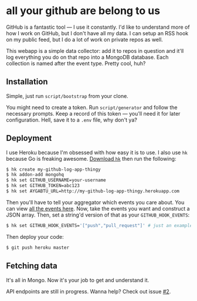 # all your github are belong to us

GitHub is a fantastic tool &mdash; I use it constantly. I'd like to understand
more of how I work on GitHub, but I don't have all my data. I can setup an RSS
hook on my public feed, but I do a lot of work on private repos as well.

This webapp is a simple data collector: add it to repos in question and it'll log
everything you do on that repo into a MongoDB database. Each collection is named
after the event type. Pretty cool, huh?

## Installation

Simple, just run `script/bootstrap` from your clone.

You might need to create a token. Run `script/generator` and follow the
necessary prompts. Keep a record of this token &mdash; you'll need it for later
configuration. Hell, save it to a `.env` file, why don't ya?

## Deployment

I use Heroku because I'm obsessed with how easy it is to use. I also use `hk`
because Go is freaking awesome. [Download `hk`](https://hk.heroku.com/) then
run the following: 

```bash
$ hk create my-github-log-app-thingy
$ hk addon-add mongohq
$ hk set GITHUB_USERNAME=your-username
$ hk set GITHUB_TOKEN=abc123
$ hk set AYGABTU_URL=http://my-github-log-app-thingy.herokuapp.com
```

Then you'll have to tell your aggregator which events you care about. You can
view [all the events here](https://github.com/github/github-services/blob/3adc8da1485341316700b288c1dabc566e85fb96/lib/service.rb#L79).
Now, take the events you want and construct a JSON array. Then, set a string'd
version of that as your `GITHUB_HOOK_EVENTS`:

```bash
$ hk set GITHUB_HOOK_EVENTS='["push","pull_request"]' # just an example!
```

Then deploy your code:

```bash
$ git push heroku master
```

## Fetching data

It's all in Mongo. Now it's your job to get and understand it.

API endpoints are still in progress. Wanna help? Check out issue
[#2](https://github.com/parkr/all-your-github-are-belong-to-us/issues/2).
